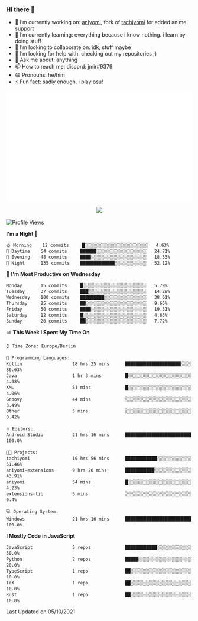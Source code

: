 ### Hi there 👋



<!--
**jmir1/jmir1** is a ✨ _special_ ✨ repository because its `README.md` (this file) appears on your GitHub profile.

Here are some ideas to get you started:
-->
- 🔭 I’m currently working on: [aniyomi](https://github.com/jmir1/aniyomi), fork of [tachiyomi](https://github.com/tachiyomiorg/tachiyomi) for added anime support
- 🌱 I’m currently learning: everything because i know nothing. i learn by doing stuff
- 👯 I’m looking to collaborate on: idk, stuff maybe
- 🤔 I’m looking for help with: checking out my repositories ;)
- 💬 Ask me about: anything
- 📫 How to reach me: discord: jmir#9379
- 😄 Pronouns: he/him
- ⚡ Fun fact: sadly enough, i play [osu!](https://osu.ppy.sh/users/18018426)  
<div>
	<p align="center">
		<a href="https://github.com/jmir1?tab=repositories" target="_blank" rel="noopener"><img src="https://github.com/jmir1/github-stats/blob/master/generated/overview.svg"></a>
	</p>
	<p align="center">
		<a href="https://github.com/search?o=desc&q=author%3Ajmir1&s=committer-date&type=Commits" target="_blank" rel="noopener"><img src="https://github-readme-streak-stats.herokuapp.com/?user=jmir1"></a>
	</p>
</div>

<!--START_SECTION:waka-->
![Profile Views](http://img.shields.io/badge/Profile%20Views-6-blue)

**I'm a Night 🦉** 

```text
🌞 Morning    12 commits     █░░░░░░░░░░░░░░░░░░░░░░░░   4.63% 
🌆 Daytime    64 commits     ██████░░░░░░░░░░░░░░░░░░░   24.71% 
🌃 Evening    48 commits     ████░░░░░░░░░░░░░░░░░░░░░   18.53% 
🌙 Night      135 commits    █████████████░░░░░░░░░░░░   52.12%

```
📅 **I'm Most Productive on Wednesday** 

```text
Monday       15 commits     █░░░░░░░░░░░░░░░░░░░░░░░░   5.79% 
Tuesday      37 commits     ███░░░░░░░░░░░░░░░░░░░░░░   14.29% 
Wednesday    100 commits    █████████░░░░░░░░░░░░░░░░   38.61% 
Thursday     25 commits     ██░░░░░░░░░░░░░░░░░░░░░░░   9.65% 
Friday       50 commits     ████░░░░░░░░░░░░░░░░░░░░░   19.31% 
Saturday     12 commits     █░░░░░░░░░░░░░░░░░░░░░░░░   4.63% 
Sunday       20 commits     ██░░░░░░░░░░░░░░░░░░░░░░░   7.72%

```


📊 **This Week I Spent My Time On** 

```text
⌚︎ Time Zone: Europe/Berlin

💬 Programming Languages: 
Kotlin                   18 hrs 25 mins      █████████████████████░░░░   86.63% 
Java                     1 hr 3 mins         █░░░░░░░░░░░░░░░░░░░░░░░░   4.98% 
XML                      51 mins             █░░░░░░░░░░░░░░░░░░░░░░░░   4.06% 
Groovy                   44 mins             ░░░░░░░░░░░░░░░░░░░░░░░░░   3.49% 
Other                    5 mins              ░░░░░░░░░░░░░░░░░░░░░░░░░   0.42%

🔥 Editors: 
Android Studio           21 hrs 16 mins      █████████████████████████   100.0%

🐱‍💻 Projects: 
tachiyomi                10 hrs 56 mins      ████████████░░░░░░░░░░░░░   51.46% 
aniyomi-extensions       9 hrs 20 mins       ███████████░░░░░░░░░░░░░░   43.91% 
aniyomi                  54 mins             █░░░░░░░░░░░░░░░░░░░░░░░░   4.23% 
extensions-lib           5 mins              ░░░░░░░░░░░░░░░░░░░░░░░░░   0.4%

💻 Operating System: 
Windows                  21 hrs 16 mins      █████████████████████████   100.0%

```

**I Mostly Code in JavaScript** 

```text
JavaScript               5 repos             ████████████░░░░░░░░░░░░░   50.0% 
Python                   2 repos             █████░░░░░░░░░░░░░░░░░░░░   20.0% 
TypeScript               1 repo              ██░░░░░░░░░░░░░░░░░░░░░░░   10.0% 
TeX                      1 repo              ██░░░░░░░░░░░░░░░░░░░░░░░   10.0% 
Rust                     1 repo              ██░░░░░░░░░░░░░░░░░░░░░░░   10.0%

```



 Last Updated on 05/10/2021
<!--END_SECTION:waka-->
